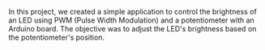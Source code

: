 In this project, we created a simple application to control the brightness of an LED using PWM (Pulse Width Modulation) and a potentiometer with an Arduino board. The objective was to adjust the LED's brightness based on the potentiometer's position.
